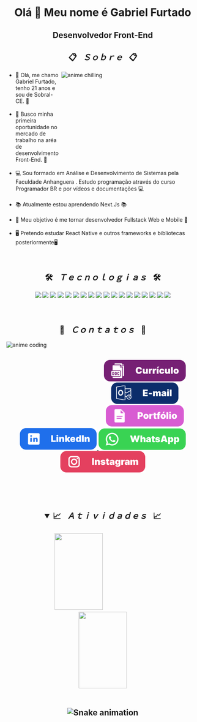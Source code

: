   
  <h1 align="center"> Olá 👋 Meu nome é Gabriel Furtado </h1>
<h2 align="center">Desenvolvedor Front-End</h2>

<h2 align="center">📋&ensp; <i>Ｓｏｂｒｅ</i> &ensp;📋</h2>
<img align="right" src="https://www.icegif.com/wp-content/uploads/2021/09/icegif-5.gif" width="360px" height="250px" alt="anime chilling">

<ul align="left">
    <li>🤩️ Olá, me chamo Gabriel Furtado, tenho 21 anos e sou de Sobral-CE. 🤩️</li><br>
    <li>🚀 Busco minha primeira oportunidade no mercado de trabalho na aréa de desenvolvimento Front-End. 🚀</li><br>
    <li>💻 Sou formado em Análise e Desenvolvimento de Sistemas pela Faculdade Anhanguera . Estudo programação através do curso Programador BR e por vídeos e documentações 💻</li><br>
    <li>📚 Atualmente estou aprendendo Next.Js 📚</li><br>
    <li>🔮 Meu objetivo é me tornar desenvolvedor Fullstack Web e Mobile 🔮</li><br>
    <li>🖥 Pretendo estudar React Native e outros frameworks e bibliotecas posteriormente🖥</li>
</ul>
<br>
  
  
<h2 align="center">🛠️&ensp; <i>Ｔｅｃｎｏｌｏｇｉａｓ</i> &ensp;🛠️</h2>
<div align="center" style=display: "inline_block">
	 <img src="https://img.shields.io/badge/-html-E34F26?logo=html5&logoColor=white&style=for-the-badge" />
	  <img src="https://img.shields.io/badge/-css-1572B6?logo=css3&logoColor=white&style=for-the-badge" />
	  <img src="https://img.shields.io/badge/JavaScript-F7DF1E?style=for-the-badge&logo=javascript&logoColor=black" />
	  <img src="https://img.shields.io/badge/Firebase-F29D0C?style=for-the-badge&logo=firebase&logoColor=white "/>
	  <img src="https://img.shields.io/badge/GIT-E44C30?style=for-the-badge&logo=git&logoColor=white"/>
	  <img src="https://img.shields.io/badge/Sass-CC6699?style=for-the-badge&logo=sass&logoColor=white"/>
	  <img src="https://img.shields.io/badge/jQuery-0769AD?style=for-the-badge&logo=jquery&logoColor=white"/>
	  <img src="https://img.shields.io/badge/Bootstrap-563D7C?style=for-the-badge&logo=bootstrap&logoColor=white"/>
	  <img src="https://img.shields.io/badge/Node.js-43853D?style=for-the-badge&logo=node.js&logoColor=white"/>
	  <img src ="https://img.shields.io/badge/Express.js-404D59?style=for-the-badge"/>
          <img src ="https://img.shields.io/badge/MongoDB-4EA94B?style=for-the-badge&logo=mongodb&logoColor=white"/>
	  <img src = "https://img.shields.io/badge/React-20232A?style=for-the-badge&logo=react&logoColor=61DAFB"/>
	  <img src = "https://img.shields.io/badge/Redux-593D88?style=for-the-badge&logo=redux&logoColor=whit"/>
	  <img src = "https://img.shields.io/badge/styled--components-DB7093?style=for-the-badge&logo=styled-components&logoColor=white"/>
	  <img src = "https://img.shields.io/badge/TypeScript-007ACC?style=for-the-badge&logo=typescript&logoColor=white"/>
	  <img src = "https://img.shields.io/badge/Next-black?style=for-the-badge&logo=next.js&logoColor=white"/>
	  <img src = "https://img.shields.io/badge/testing%20library-323330?style=for-the-badge&logo=testing-library&logoColor=red"/>
	  <img src = "https://img.shields.io/badge/MySQL-00000F?style=for-the-badge&logo=mysql&logoColor=white"/>
  </div>
<br>
<br>
	



  
  
<h2 align="center">💬&ensp; <i>Ｃｏｎｔａｔｏｓ</i> &ensp;💬</h2>
<img align="left" width="220px" height="180px" src="https://raw.githubusercontent.com/MicaelliMedeiros/micaellimedeiros/master/image/computer-illustration.png" alt="anime coding">
<br><br>
<p align="center">
  <a href="https://drive.google.com/file/d/1vT_i2ArchXdab4uJW2R7yWunjEfaQ9yJ/view" alt="currículo">
    <img src="https://github.com/desenvjonathan/desenvjonathan/blob/master/images/button/curriculo.svg" alt="resume">
  </a>
  <a href = "mailto:gabriell.furtado2002@gmail.com" alt="e-mail">
    <img src="https://github.com/desenvjonathan/desenvjonathan/blob/master/images/button/e-mail.svg" target="_blank">
  </a> 
  <a href="https://portfolio-gabriel-furtado.vercel.app/" alt="Portfólio" target="_blank">
    <img src="https://github.com/desenvjonathan/desenvjonathan/blob/master/images/button/portfolio.svg" alt="Portfólio">
  </a> 
  <a href="https://www.linkedin.com/in/gabriel-furtado-souza/" alt="Linkedin" target="_blank">
    <img src="https://github.com/desenvjonathan/desenvjonathan/blob/master/images/button/linkedin.svg" alt="linkedin">
  </a>
  <a href="https://api.whatsapp.com/send?phone=5588993383240" alt="WhatsApp" target="_blank">
    <img src="https://github.com/desenvjonathan/desenvjonathan/blob/master/images/button/whatsapp.svg" alt="Whatsapp">
  </a>
  <a href="https://www.instagram.com/gabriel.dev.tech/" alt="Instagram" target="_blank">
    <img src="https://github.com/desenvjonathan/desenvjonathan/blob/master/images/button/instagram.svg" alt="Instagram">
  </a>
</p>
<br><br><br>
	
	

<h2 align="center">
<details open>
<summary>📈&ensp; <i>Ａｔｉｖｉｄａｄｅｓ</i> &ensp;📈</summary>
<br>

	
	
<div align="center">

<a href="https://github.com/GabrielSF2022" align="left">
 <img height="200em" width="50%" src="https://github-readme-stats.vercel.app/api/top-langs/?username=gabrielsousaf&layout=compact&theme=tokyonight" />
</a>


<a href="http://www.github.com/gabrielsousaf">
	
 <img height="200em" width="50%" src="https://github-readme-stats.vercel.app/api?username=gabrielsousaf&show_icons=true&theme=tokyonight" />
 </a>
 </div>
 <br>
 
 ![Snake animation](https://github.com/gabrielsousaf/gabrielsousaf/blob/output/github-contribution-grid-snake.svg)
</details>

	
